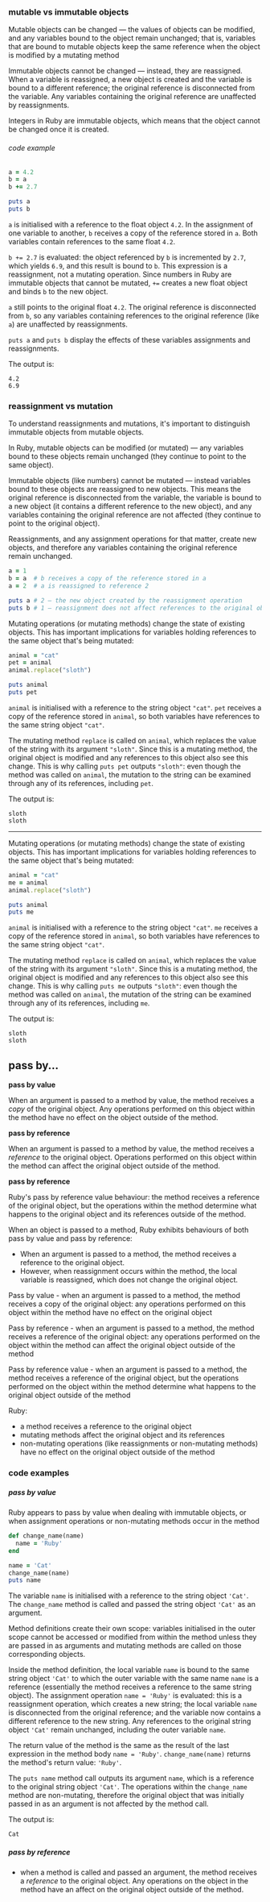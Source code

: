 
### mutable vs immutable objects

Mutable objects can be changed — the values of objects can be modified, and any variables bound to the object remain unchanged; that is, variables that are bound to mutable objects keep the same reference when the object is modified by a mutating method

Immutable objects cannot be changed — instead, they are reassigned. When a variable is reassigned, a new object is created and the variable is bound to a different reference; the original reference is disconnected from the variable. Any variables containing the original reference are unaffected by reassignments.

Integers in Ruby are immutable objects, which means that the object cannot be changed once it is created.

###### code example

```ruby
a = 4.2
b = a
b += 2.7

puts a
puts b
```

`a` is initialised with a reference to the float object `4.2`. In the assignment of one variable to another, `b` receives a copy of the reference stored in `a`. Both variables contain references to the same float `4.2`.

`b += 2.7` is evaluated: the object referenced by `b` is incremented by `2.7`, which yields `6.9`, and this result is bound to `b`. This expression is a reassignment, not a mutating operation. Since numbers in Ruby are immutable objects that cannot be mutated, `+=` creates a new float object and binds `b` to the new object.

`a` still points to the original float `4.2`. The original reference is disconnected from `b`, so any variables containing references to the original reference (like `a`) are unaffected by reassignments.

`puts a` and `puts b` display the effects of these variables assignments and reassignments.

The output is:

```
4.2
6.9
```

### reassignment vs mutation

To understand reassignments and mutations, it's important to distinguish immutable objects from mutable objects.

In Ruby, mutable objects can be modified (or mutated) — any variables bound to these objects remain unchanged (they continue to point to the same object).

Immutable objects (like numbers) cannot be mutated — instead variables bound to these objects are reassigned to new objects. This means the original reference is disconnected from the variable, the variable is bound to a new object (it contains a different reference to the new object), and any variables containing the original reference are not affected (they continue to point to the original object).

Reassignments, and any assignment operations for that matter, create new objects, and therefore any variables containing the original reference remain unchanged.

```ruby
a = 1
b = a  # b receives a copy of the reference stored in a
a = 2  # a is reassigned to reference 2

puts a # 2 — the new object created by the reassignment operation
puts b # 1 — reassignment does not affect references to the original object
```

Mutating operations (or mutating methods) change the state of existing objects. This has important implications for variables holding references to the same object that's being mutated:

```ruby
animal = "cat"
pet = animal
animal.replace("sloth")

puts animal
puts pet
```

`animal` is initialised with a reference to the string object `"cat"`. `pet` receives a copy of the reference stored in `animal`, so both variables have references to the same string object `"cat"`. 

The mutating method `replace` is called on `animal`, which replaces the value of the string with its argument `"sloth"`. Since this is a mutating method, the original object is modified and any references to this object also see this change. This is why calling `puts pet` outputs `"sloth"`: even though the method was called on `animal`, the mutation to the string can be examined through any of its references, including `pet`.

The output is:

```
sloth
sloth
```

---

Mutating operations (or mutating methods) change the state of existing objects. This has important implications for variables holding references to the same object that's being mutated:

```ruby
animal = "cat"
me = animal
animal.replace("sloth")

puts animal
puts me
```

`animal` is initialised with a reference to the string object `"cat"`. `me` receives a copy of the reference stored in `animal`, so both variables have references to the same string object `"cat"`. 

The mutating method `replace` is called on `animal`, which replaces the value of the string with its argument `"sloth"`. Since this is a mutating method, the original object is modified and any references to this object also see this change. This is why calling `puts me` outputs `"sloth"`: even though the method was called on `animal`, the mutation of the string can be examined through any of its references, including `me`.

The output is:

```
sloth
sloth
```

## pass by...

**pass by value**

When an argument is passed to a method by value, the method receives a *copy* of the original object.
Any operations performed on this object within the method have no effect on the object outside of the method.

**pass by reference**

When an argument is passed to a method by value, the method receives a *reference* to the original object.
Operations performed on this object within the method can affect the original object outside of the method.

**pass by reference**

Ruby's pass by reference value behaviour: the method receives a reference of the original object, but the operations within the method determine what happens to the original object and its references outside of the method.

When an object is passed to a method, Ruby exhibits behaviours of both pass by value and pass by reference:

- When an argument is passed to a method, the method receives a reference to the original object.
- However, when reassignment occurs within the method, the local variable is reassigned, which does not change the original object.

Pass by value - when an argument is passed to a method, the method receives a copy of the original object: any operations performed on this object within the method have no effect on the original object

Pass by reference - when an argument is passed to a method, the method receives a reference of the original object: any operations performed on the object within the method can affect the original object outside of the method

Pass by reference value - when an argument is passed to a method, the method receives a reference of the original object, but the operations performed on the object within the method determine what happens to the original object outside of the method

Ruby:
- a method receives a reference to the original object
- mutating methods affect the original object and its references
- non-mutating operations (like reassignments or non-mutating methods) have no effect on the original object outside of the method

### code examples

##### pass by value

Ruby appears to pass by value when dealing with immutable objects, or when assignment operations or non-mutating methods occur in the method

```ruby
def change_name(name)
  name = 'Ruby'
end

name = 'Cat'
change_name(name)
puts name
```

The variable `name` is initialised with a reference to the string object `'Cat'`. The `change_name` method is called and passed the string object `'Cat'` as an argument.

Method definitions create their own scope: variables initialised in the outer scope cannot be accessed or modified from within the method unless they are passed in as arguments and mutating methods are called on those corresponding objects.

Inside the method definition, the local variable `name` is bound to the same string object `'Cat'` to which the outer variable with the same name `name` is a reference (essentially the method receives a reference to the same string object). The assignment operation `name = 'Ruby'` is evaluated: this is a reassignment operation, which creates a new string; the local variable `name` is disconnected from the original reference; and the variable now contains a different reference to the new string. Any references to the original string object `'Cat'` remain unchanged, including the outer variable `name`.

The return value of the method is the same as the result of the last expression in the method body `name = 'Ruby'`. `change_name(name)` returns the method's return value: `'Ruby'`.

The `puts name` method call outputs its argument `name`, which is a reference to the original string object `'Cat'`. The operations within the `change_name` method are non-mutating, therefore the original object that was initially passed in as an argument is not affected by the method call.

The output is:

```
Cat
```

##### pass by reference

- when a method is called and passed an argument, the method receives a *reference* to the original object. Any operations on the object in the method have an affect on the original object outside of the method.

